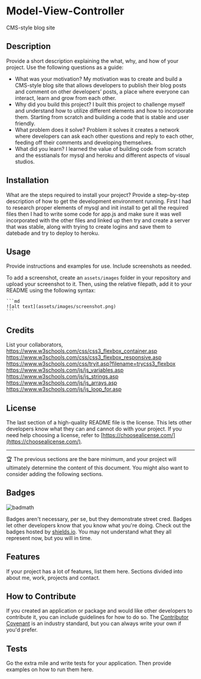 # Model-View-Controller
CMS-style blog site
## Description

Provide a short description explaining the what, why, and how of your project. Use the following questions as a guide:

- What was your motivation? My motivation was to create and build a CMS-style blog site that allows developers to publish their blog posts and comment on other developers’ posts, a place where everyone can interact, learn and grow from each other.
- Why did you build this project? I built this project to challenge myself and understand how to utilize different elements and how to incorporate them. Starting from scratch and building a code that is stable and user friendly. 
- What problem does it solve? Problem it solves it creates a network where developers can ask each other questions and reply to each other, feeding off their comments and developing themselves. 
- What did you learn? I learned the value of building code from scratch and the esstianals for mysql and heroku and different aspects of visual studios. 

## Installation

What are the steps required to install your project? Provide a step-by-step description of how to get the development environment running. First I had to research proper elements of mysql and init install to get all the required files then I had to write some code for app.js and make sure it was well incorporated with the other files and linked up then try and create a server that was stable, along with trying to create logins and save them to datebade and try to deploy to heroku.
## Usage

Provide instructions and examples for use. Include screenshots as needed.

To add a screenshot, create an `assets/images` folder in your repository and upload your screenshot to it. Then, using the relative filepath, add it to your README using the following syntax:

    ```md
    ![alt text](assets/images/screenshot.png)
    ```

## Credits

List your collaborators,  https://www.w3schools.com/css/css3_flexbox_container.asp
https://www.w3schools.com/css/css3_flexbox_responsive.asp
https://www.w3schools.com/css/tryit.asp?filename=trycss3_flexbox
https://www.w3schools.com/js/js_variables.asp
https://www.w3schools.com/js/js_strings.asp
https://www.w3schools.com/js/js_arrays.asp
https://www.w3schools.com/js/js_loop_for.asp

## License

The last section of a high-quality README file is the license. This lets other developers know what they can and cannot do with your project. If you need help choosing a license, refer to [https://choosealicense.com/](https://choosealicense.com/).

---

🏆 The previous sections are the bare minimum, and your project will ultimately determine the content of this document. You might also want to consider adding the following sections.

## Badges

![badmath](https://img.shields.io/github/languages/top/lernantino/badmath)

Badges aren't necessary, per se, but they demonstrate street cred. Badges let other developers know that you know what you're doing. Check out the badges hosted by [shields.io](https://shields.io/). You may not understand what they all represent now, but you will in time.

## Features

If your project has a lot of features, list them here. Sections divided into about me, work, projects and contact.

## How to Contribute

If you created an application or package and would like other developers to contribute it, you can include guidelines for how to do so. The [Contributor Covenant](https://www.contributor-covenant.org/) is an industry standard, but you can always write your own if you'd prefer.

## Tests

Go the extra mile and write tests for your application. Then provide examples on how to run them here.